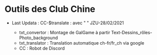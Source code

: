 # Outils des Club Chine
* Last Updata : CC-$translate : avec " " JZU-28/02/2021

  * txt_convertor : Montage de GalGame à partir Text-Dessins_rôles-Photo_background
  * txt_translator : Translation automatique ch-fr/fr_ch via google
  * CC : Robot de Discord
